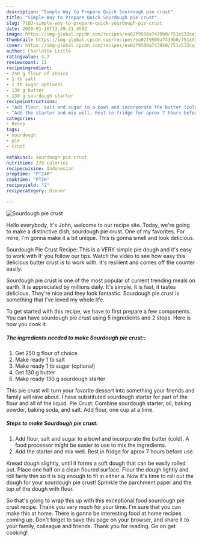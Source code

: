 ```yaml
---
description: "Simple Way to Prepare Quick Sourdough pie crust"
title: "Simple Way to Prepare Quick Sourdough pie crust"
slug: 7102-simple-way-to-prepare-quick-sourdough-pie-crust
date: 2020-01-16T13:49:21.459Z
image: https://img-global.cpcdn.com/recipes/ea02f9500a7439b0/751x532cq70/sourdough-pie-crust-recipe-main-photo.jpg
thumbnail: https://img-global.cpcdn.com/recipes/ea02f9500a7439b0/751x532cq70/sourdough-pie-crust-recipe-main-photo.jpg
cover: https://img-global.cpcdn.com/recipes/ea02f9500a7439b0/751x532cq70/sourdough-pie-crust-recipe-main-photo.jpg
author: Charlotte Little
ratingvalue: 3.7
reviewcount: 11
recipeingredient:
- 250 g flour of choice
- 1 tb salt
- 1 tb sugar optional
- 130 g butter
- 130 g sourdough starter
recipeinstructions:
- "Add flour, salt and sugar to a bowl and incorporate the butter (cold). A food processor might be easier to use to mix the ingredients."
- "Add the starter and mix well. Rest in fridge for aprox 7 hours before use."
categories:
- Resep
tags:
- sourdough
- pie
- crust

katakunci: sourdough pie crust
nutrition: 278 calories
recipecuisine: Indonesian
preptime: "PT24M"
cooktime: "PT2H"
recipeyield: "2"
recipecategory: Dinner

---
```



![Sourdough pie crust](https://img-global.cpcdn.com/recipes/ea02f9500a7439b0/751x532cq70/sourdough-pie-crust-recipe-main-photo.jpg)

Hello everybody, it's John, welcome to our recipe site. Today, we're going to make a distinctive dish, sourdough pie crust. One of my favorites. For mine, I'm gonna make it a bit unique. This is gonna smell and look delicious.

Sourdough Pie Crust Recipe: This is a VERY simple pie dough and it&#39;s easy to work with IF you follow our tips. Watch the video to see how easy this delicious butter crust is to work with. It&#39;s resilient and comes off the counter easily.

Sourdough pie crust is one of the most popular of current trending meals on earth. It is appreciated by millions daily. It's simple, it is fast, it tastes delicious. They're nice and they look fantastic. Sourdough pie crust is something that I've loved my whole life.


To get started with this recipe, we have to first prepare a few components. You can have sourdough pie crust using 5 ingredients and 2 steps. Here is how you cook it.

##### The ingredients needed to make Sourdough pie crust::

1. Get 250 g flour of choice
1. Make ready 1 tb salt
1. Make ready 1 tb sugar (optional)
1. Get 130 g butter
1. Make ready 130 g sourdough starter


This pie crust will turn your favorite dessert into something your friends and family will rave about. I have substituted sourdough starter for part of the flour and all of the liquid. Pie Crust: Combine sourdough starter, oil, baking powder, baking soda, and salt. Add flour, one cup at a time. 

##### Steps to make Sourdough pie crust:

1. Add flour, salt and sugar to a bowl and incorporate the butter (cold). A food processor might be easier to use to mix the ingredients.
1. Add the starter and mix well. Rest in fridge for aprox 7 hours before use.


Knead dough slightly, until it forms a soft dough that can be easily rolled out. Place one half on a clean floured surface. Flour the dough lightly and roll fairly thin so it is big enough to fit in either a. Now it&#39;s time to roll out the dough for your sourdough pie crust! Sprinkle the parchment paper and the top of the dough with flour. 

So that's going to wrap this up with this exceptional food sourdough pie crust recipe. Thank you very much for your time. I'm sure that you can make this at home. There is gonna be interesting food at home recipes coming up. Don't forget to save this page on your browser, and share it to your family, colleague and friends. Thank you for reading. Go on get cooking!
